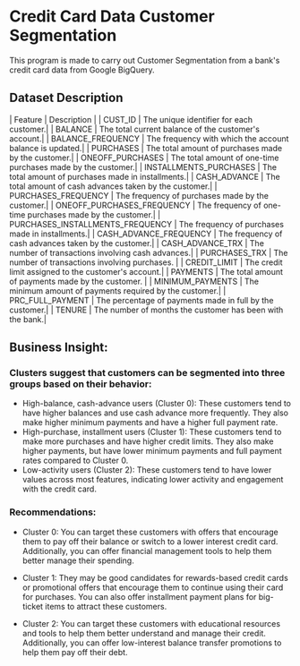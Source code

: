 # Credit Card Data Customer Segmentation

This program is made to carry out Customer Segmentation from a bank's credit card data from Google BigQuery.

## Dataset Description
| Feature | Description |
| CUST_ID | The unique identifier for each customer.|
| BALANCE | The total current balance of the customer's account.|
| BALANCE_FREQUENCY | The frequency with which the account balance is updated.|
| PURCHASES | The total amount of purchases made by the customer.|
| ONEOFF_PURCHASES | The total amount of one-time purchases made by the customer.|
| INSTALLMENTS_PURCHASES | The total amount of purchases made in installments.|
| CASH_ADVANCE | The total amount of cash advances taken by the customer.|
| PURCHASES_FREQUENCY | The frequency of purchases made by the customer.|
| ONEOFF_PURCHASES_FREQUENCY | The frequency of one-time purchases made by the customer.|
| PURCHASES_INSTALLMENTS_FREQUENCY | The frequency of purchases made in installments.|
| CASH_ADVANCE_FREQUENCY | The frequency of cash advances taken by the customer.|
| CASH_ADVANCE_TRX | The number of transactions involving cash advances.|
| PURCHASES_TRX | The number of transactions involving purchases. |
| CREDIT_LIMIT | The credit limit assigned to the customer's account.|
| PAYMENTS | The total amount of payments made by the customer. |
| MINIMUM_PAYMENTS | The minimum amount of payments required by the customer.|
| PRC_FULL_PAYMENT | The percentage of payments made in full by the customer.|
| TENURE | The number of months the customer has been with the bank.|


## Business Insight:
### Clusters suggest that customers can be segmented into three groups based on their behavior:

- High-balance, cash-advance users (Cluster 0): These customers tend to have higher balances and use cash advance more frequently. They also make higher minimum payments and have a higher full payment rate.
- High-purchase, installment users (Cluster 1): These customers tend to make more purchases and have higher credit limits. They also make higher payments, but have lower minimum payments and full payment rates compared to Cluster 0.
- Low-activity users (Cluster 2): These customers tend to have lower values across most features, indicating lower activity and engagement with the credit card.

### Recommendations:
- Cluster 0: You can target these customers with offers that encourage them to pay off their balance or switch to a lower interest credit card. Additionally, you can offer financial management tools to help them better manage their spending.

- Cluster 1: They may be good candidates for rewards-based credit cards or promotional offers that encourage them to continue using their card for purchases. You can also offer installment payment plans for big-ticket items to attract these customers.

- Cluster 2: You can target these customers with educational resources and tools to help them better understand and manage their credit. Additionally, you can offer low-interest balance transfer promotions to help them pay off their debt.
